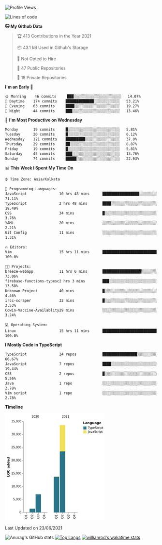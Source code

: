 <!--START_SECTION:waka-->
![Profile Views](http://img.shields.io/badge/Profile%20Views-0-blue)

![Lines of code](https://img.shields.io/badge/From%20Hello%20World%20I%27ve%20Written-55684%20lines%20of%20code-blue)

**🐱 My Github Data** 

> 🏆 413 Contributions in the Year 2021
 > 
> 📦 43.1 kB Used in Github's Storage 
 > 
> 🚫 Not Opted to Hire
 > 
> 📜 47 Public Repositories 
 > 
> 🔑 18 Private Repositories  
 > 
**I'm an Early 🐤** 

```text
🌞 Morning    46 commits     ███░░░░░░░░░░░░░░░░░░░░░░   14.07% 
🌆 Daytime    174 commits    █████████████░░░░░░░░░░░░   53.21% 
🌃 Evening    63 commits     ████░░░░░░░░░░░░░░░░░░░░░   19.27% 
🌙 Night      44 commits     ███░░░░░░░░░░░░░░░░░░░░░░   13.46%

```
📅 **I'm Most Productive on Wednesday** 

```text
Monday       19 commits     █░░░░░░░░░░░░░░░░░░░░░░░░   5.81% 
Tuesday      20 commits     █░░░░░░░░░░░░░░░░░░░░░░░░   6.12% 
Wednesday    121 commits    █████████░░░░░░░░░░░░░░░░   37.0% 
Thursday     29 commits     ██░░░░░░░░░░░░░░░░░░░░░░░   8.87% 
Friday       19 commits     █░░░░░░░░░░░░░░░░░░░░░░░░   5.81% 
Saturday     45 commits     ███░░░░░░░░░░░░░░░░░░░░░░   13.76% 
Sunday       74 commits     █████░░░░░░░░░░░░░░░░░░░░   22.63%

```


📊 **This Week I Spent My Time On** 

```text
⌚︎ Time Zone: Asia/Kolkata

💬 Programming Languages: 
JavaScript               10 hrs 48 mins      █████████████████░░░░░░░░   71.11% 
TypeScript               2 hrs 48 mins       ████░░░░░░░░░░░░░░░░░░░░░   18.49% 
CSS                      34 mins             █░░░░░░░░░░░░░░░░░░░░░░░░   3.76% 
YAML                     20 mins             ░░░░░░░░░░░░░░░░░░░░░░░░░   2.21% 
Git Config               11 mins             ░░░░░░░░░░░░░░░░░░░░░░░░░   1.31%

🔥 Editors: 
Vim                      15 hrs 11 mins      █████████████████████████   100.0%

🐱‍💻 Projects: 
breeze-webapp            11 hrs 6 mins       ██████████████████░░░░░░░   73.06% 
firebase-functions-typesc2 hrs 3 mins        ███░░░░░░░░░░░░░░░░░░░░░░   13.58% 
Unknown Project          40 mins             █░░░░░░░░░░░░░░░░░░░░░░░░   4.46% 
ircc-scraper             32 mins             █░░░░░░░░░░░░░░░░░░░░░░░░   3.53% 
Cowin-Vaccine-Availablity29 mins             ░░░░░░░░░░░░░░░░░░░░░░░░░   3.24%

💻 Operating System: 
Linux                    15 hrs 11 mins      █████████████████████████   100.0%

```

**I Mostly Code in TypeScript** 

```text
TypeScript               24 repos            ████████████████░░░░░░░░░   66.67% 
JavaScript               7 repos             ████░░░░░░░░░░░░░░░░░░░░░   19.44% 
CSS                      2 repos             █░░░░░░░░░░░░░░░░░░░░░░░░   5.56% 
Java                     1 repo              ░░░░░░░░░░░░░░░░░░░░░░░░░   2.78% 
Vim script               1 repo              ░░░░░░░░░░░░░░░░░░░░░░░░░   2.78%

```


**Timeline**

![Chart not found](https://raw.githubusercontent.com/wise-introvert/wise-introvert/master/charts/bar_graph.png) 


 Last Updated on 23/06/2021
<!--END_SECTION:waka-->
![Anurag's GitHub stats](https://github-readme-stats.vercel.app/api?username=wise-introvert&count_private=true&show_icons=true)
[![Top Langs](https://github-readme-stats.vercel.app/api/top-langs/?username=wise-introvert&langs_count=10)](https://github.com/anuraghazra/github-readme-stats)
[![willianrod's wakatime stats](https://github-readme-stats.vercel.app/api/wakatime?username=wiseintrovert)](https://github.com/anuraghazra/github-readme-stats)
